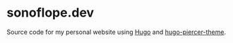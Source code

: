 # sonoflope.dev
Source code for my personal website using [Hugo](https://gohugo.io) and [hugo-piercer-theme](https://github.com/daniarlert/hugo-piercer-theme). 
